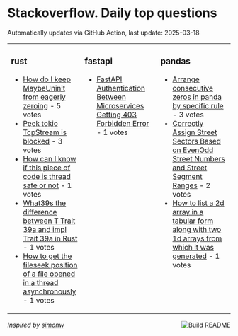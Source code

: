 # Stackoverflow. Daily top questions 

Automatically updates via GitHub Action, last update: <!-- date starts -->2025-03-18<!-- date ends -->


<table><tr><td valign="top" width="33%">

### rust
<!-- rust starts -->
* [How do I keep MaybeUninit from eagerly zeroing](https://stackoverflow.com/questions/79513440/how-do-i-keep-maybeuninit-from-eagerly-zeroing) - 5 votes
* [Peek tokio TcpStream is blocked](https://stackoverflow.com/questions/79516839/peek-tokio-tcpstream-is-blocked) - 3 votes
* [How can I know if this piece of code is thread safe or not](https://stackoverflow.com/questions/79513777/how-can-i-know-if-this-piece-of-code-is-thread-safe-or-not) - 1 votes
* [What39s the difference between T Trait  39a and impl Trait  39a in Rust](https://stackoverflow.com/questions/79517126/whats-the-difference-between-t-trait-a-and-impl-trait-a-in-rust) - 1 votes
* [How to get the fileseek position of a file opened in a thread asynchronously](https://stackoverflow.com/questions/79516624/how-to-get-the-file-seek-position-of-a-file-opened-in-a-thread-asynchronously) - 1 votes
<!-- rust ends -->
</td><td valign="top" width="34%">


### fastapi
<!-- fastapi starts -->
* [FastAPI Authentication Between Microservices Getting 403 Forbidden Error](https://stackoverflow.com/questions/79517465/fastapi-authentication-between-microservices-getting-403-forbidden-error) - 1 votes
<!-- fastapi ends -->
</td><td valign="top" width="34%">


### pandas
<!-- pandas starts -->
* [Arrange consecutive zeros in panda by specific rule](https://stackoverflow.com/questions/79518311/arrange-consecutive-zeros-in-panda-by-specific-rule) - 3 votes
* [Correctly Assign Street Sectors Based on EvenOdd Street Numbers and Street Segment Ranges](https://stackoverflow.com/questions/79515992/correctly-assign-street-sectors-based-on-even-odd-street-numbers-and-street-segm) - 2 votes
* [How to list a 2d array in a tabular form along with two 1d arrays from which it was generated](https://stackoverflow.com/questions/79513766/how-to-list-a-2d-array-in-a-tabular-form-along-with-two-1d-arrays-from-which-it) - 1 votes
<!-- pandas ends -->
</td></tr></table>

<a href="https://github.com/hp0404/hp0404/actions"><img src="https://github.com/hp0404/hp0404/workflows/Build%20README/badge.svg" align="right" alt="Build README"></a> <p>*Inspired by  [simonw](https://github.com/simonw/simonw)*</p>

